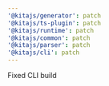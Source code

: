 ```yaml
---
'@kitajs/generator': patch
'@kitajs/ts-plugin': patch
'@kitajs/runtime': patch
'@kitajs/common': patch
'@kitajs/parser': patch
'@kitajs/cli': patch
---
```


Fixed CLI build
